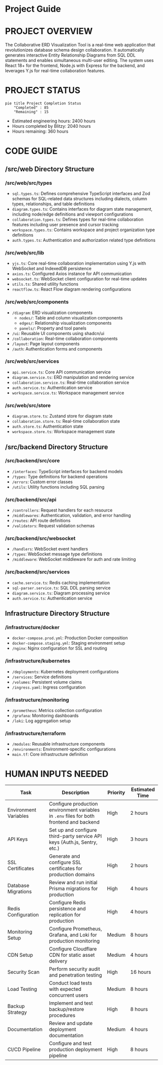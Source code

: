 # Project Guide

# PROJECT OVERVIEW
The Collaborative ERD Visualization Tool is a real-time web application that revolutionizes database schema design collaboration. It automatically generates interactive Entity Relationship Diagrams from SQL DDL statements and enables simultaneous multi-user editing. The system uses React 18+ for the frontend, Node.js with Express for the backend, and leverages Y.js for real-time collaboration features.

# PROJECT STATUS

```mermaid
pie title Project Completion Status
    "Completed" : 85
    "Remaining" : 15
```

- Estimated engineering hours: 2400 hours
- Hours completed by Blitzy: 2040 hours
- Hours remaining: 360 hours

# CODE GUIDE

## /src/web Directory Structure

### /src/web/src/types
- `sql.types.ts`: Defines comprehensive TypeScript interfaces and Zod schemas for SQL-related data structures including dialects, column types, relationships, and table definitions
- `diagram.types.ts`: Contains interfaces for diagram state management, including node/edge definitions and viewport configurations
- `collaboration.types.ts`: Defines types for real-time collaboration features including user presence and cursor tracking
- `workspace.types.ts`: Contains workspace and project organization type definitions
- `auth.types.ts`: Authentication and authorization related type definitions

### /src/web/src/lib
- `yjs.ts`: Core real-time collaboration implementation using Y.js with WebSocket and IndexedDB persistence
- `axios.ts`: Configured Axios instance for API communication
- `websocket.ts`: WebSocket client configuration for real-time updates
- `utils.ts`: Shared utility functions
- `reactflow.ts`: React Flow diagram rendering configurations

### /src/web/src/components
- `/diagram`: ERD visualization components
  - `nodes/`: Table and column visualization components
  - `edges/`: Relationship visualization components
  - `panels/`: Property and tool panels
- `/ui`: Reusable UI components using shadcn/ui
- `/collaboration`: Real-time collaboration components
- `/layout`: Page layout components
- `/auth`: Authentication forms and components

### /src/web/src/services
- `api.service.ts`: Core API communication service
- `diagram.service.ts`: ERD manipulation and rendering service
- `collaboration.service.ts`: Real-time collaboration service
- `auth.service.ts`: Authentication service
- `workspace.service.ts`: Workspace management service

### /src/web/src/store
- `diagram.store.ts`: Zustand store for diagram state
- `collaboration.store.ts`: Real-time collaboration state
- `auth.store.ts`: Authentication state
- `workspace.store.ts`: Workspace management state

## /src/backend Directory Structure

### /src/backend/src/core
- `/interfaces`: TypeScript interfaces for backend models
- `/types`: Type definitions for backend operations
- `/errors`: Custom error classes
- `/utils`: Utility functions including SQL parsing

### /src/backend/src/api
- `/controllers`: Request handlers for each resource
- `/middlewares`: Authentication, validation, and error handling
- `/routes`: API route definitions
- `/validators`: Request validation schemas

### /src/backend/src/websocket
- `/handlers`: WebSocket event handlers
- `/types`: WebSocket message type definitions
- `/middleware`: WebSocket middleware for auth and rate limiting

### /src/backend/src/services
- `cache.service.ts`: Redis caching implementation
- `sql-parser.service.ts`: SQL DDL parsing service
- `diagram.service.ts`: Diagram processing service
- `auth.service.ts`: Authentication service

## Infrastructure Directory Structure

### /infrastructure/docker
- `docker-compose.prod.yml`: Production Docker composition
- `docker-compose.staging.yml`: Staging environment setup
- `/nginx`: Nginx configuration for SSL and routing

### /infrastructure/kubernetes
- `/deployments`: Kubernetes deployment configurations
- `/services`: Service definitions
- `/volumes`: Persistent volume claims
- `/ingress.yaml`: Ingress configuration

### /infrastructure/monitoring
- `/prometheus`: Metrics collection configuration
- `/grafana`: Monitoring dashboards
- `/loki`: Log aggregation setup

### /infrastructure/terraform
- `/modules`: Reusable infrastructure components
- `/environments`: Environment-specific configurations
- `main.tf`: Core infrastructure definition

# HUMAN INPUTS NEEDED

| Task | Description | Priority | Estimated Time |
|------|-------------|----------|----------------|
| Environment Variables | Configure production environment variables in `.env` files for both frontend and backend | High | 2 hours |
| API Keys | Set up and configure third-party service API keys (Auth.js, Sentry, etc.) | High | 3 hours |
| SSL Certificates | Generate and configure SSL certificates for production domains | High | 2 hours |
| Database Migrations | Review and run initial Prisma migrations for production | High | 4 hours |
| Redis Configuration | Configure Redis persistence and replication for production | High | 4 hours |
| Monitoring Setup | Configure Prometheus, Grafana, and Loki for production monitoring | Medium | 8 hours |
| CDN Setup | Configure Cloudflare CDN for static asset delivery | Medium | 4 hours |
| Security Scan | Perform security audit and penetration testing | High | 16 hours |
| Load Testing | Conduct load tests with expected concurrent users | Medium | 8 hours |
| Backup Strategy | Implement and test backup/restore procedures | High | 8 hours |
| Documentation | Review and update deployment documentation | Medium | 4 hours |
| CI/CD Pipeline | Configure and test production deployment pipeline | High | 8 hours |